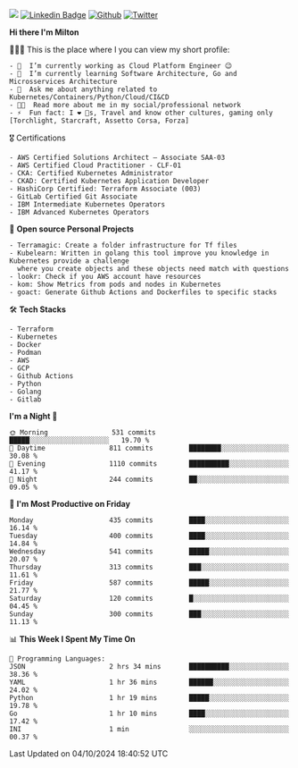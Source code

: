 ![](https://komarev.com/ghpvc/?username=miltlima&color=blueviolet) [![Linkedin Badge](https://img.shields.io/badge/-LinkedIn-blue?style=flat-square&logo=Linkedin&logoColor=white&link=https://www.linkedin.com/in/miltonlimaj/)](https://www.linkedin.com/in/miltonlimaj/) [![Github](https://img.shields.io/github/followers/miltlima?style=social)](https://github.com/miltlima?tab=followers) [![Twitter](https://img.shields.io/twitter/follow/milt_lima?style=social)](https://twitter.com/milt_lima)
 


     
**Hi there I'm Milton**

👨🏽‍💻 This is the place where I you can view my short profile:
```text
- 🔭  I’m currently working as Cloud Platform Engineer 😉
- 🌱  I’m currently learning Software Architecture, Go and Microsservices Architecture
- 💬  Ask me about anything related to Kubernetes/Containers/Python/Cloud/CI&CD
- 👨‍💻  Read more about me in my social/professional network
- ⚡  Fun fact: I ❤️ 🐶s, Travel and know other cultures, gaming only [Torchlight, Starcraft, Assetto Corsa, Forza]
```
🎖 Certifications
```text
- AWS Certified Solutions Architect – Associate SAA-03
- AWS Certified Cloud Practitioner - CLF-01
- CKA: Certified Kubernetes Administrator
- CKAD: Certified Kubernetes Application Developer
- HashiCorp Certified: Terraform Associate (003)
- GitLab Certified Git Associate
- IBM Intermediate Kubernetes Operators
- IBM Advanced Kubernetes Operators
```
📐 **Open source Personal Projects**

```text
- Terramagic: Create a folder infrastructure for Tf files
- Kubelearn: Written in golang this tool improve you knowledge in Kubernetes provide a challenge
  where you create objects and these objects need match with questions
- lookr: Check if you AWS account have resources
- kom: Show Metrics from pods and nodes in Kubernetes
- goact: Generate Github Actions and Dockerfiles to specific stacks
```
🛠 **Tech Stacks**

```text
- Terraform
- Kubernetes
- Docker
- Podman
- AWS
- GCP
- Github Actions
- Python
- Golang
- Gitlab
```         

<!--START_SECTION:waka-->
**I'm a Night 🦉** 

```text
🌞 Morning                531 commits         █████░░░░░░░░░░░░░░░░░░░░   19.70 % 
🌆 Daytime                811 commits         ████████░░░░░░░░░░░░░░░░░   30.08 % 
🌃 Evening                1110 commits        ██████████░░░░░░░░░░░░░░░   41.17 % 
🌙 Night                  244 commits         ██░░░░░░░░░░░░░░░░░░░░░░░   09.05 % 
```
📅 **I'm Most Productive on Friday** 

```text
Monday                   435 commits         ████░░░░░░░░░░░░░░░░░░░░░   16.14 % 
Tuesday                  400 commits         ████░░░░░░░░░░░░░░░░░░░░░   14.84 % 
Wednesday                541 commits         █████░░░░░░░░░░░░░░░░░░░░   20.07 % 
Thursday                 313 commits         ███░░░░░░░░░░░░░░░░░░░░░░   11.61 % 
Friday                   587 commits         █████░░░░░░░░░░░░░░░░░░░░   21.77 % 
Saturday                 120 commits         █░░░░░░░░░░░░░░░░░░░░░░░░   04.45 % 
Sunday                   300 commits         ███░░░░░░░░░░░░░░░░░░░░░░   11.13 % 
```


📊 **This Week I Spent My Time On** 

```text
💬 Programming Languages: 
JSON                     2 hrs 34 mins       ██████████░░░░░░░░░░░░░░░   38.36 % 
YAML                     1 hr 36 mins        ██████░░░░░░░░░░░░░░░░░░░   24.02 % 
Python                   1 hr 19 mins        █████░░░░░░░░░░░░░░░░░░░░   19.78 % 
Go                       1 hr 10 mins        ████░░░░░░░░░░░░░░░░░░░░░   17.42 % 
INI                      1 min               ░░░░░░░░░░░░░░░░░░░░░░░░░   00.37 % 
```


 Last Updated on 04/10/2024 18:40:52 UTC
<!--END_SECTION:waka-->
